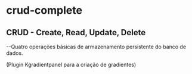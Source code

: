 # crud-complete

## CRUD - Create, Read, Update, Delete

--Quatro operações básicas de armazenamento persistente do banco de dados.

(Plugin Kgradientpanel para a criação de gradientes)
